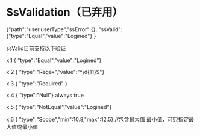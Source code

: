 ﻿# SsValidation（已弃用）
{"path":"user.userType","ssError":{}, "ssValid":{"type":"Equal","value":"Logined"} }


ssValid目前支持以下验证

x.1
{ "type":"Equal","value":"Logined"}

x.2
{ "type":"Regex","value":"^\\d{11}$"}

x.3
{ "type":"Required" }

x.4
{ "type":"Null"}   always true

x.5
{ "type":"NotEqual","value":"Logined"}

x.6
{ "type":"Scope","min":10.8,"max":12.5}  //包含最大值 最小值，可只指定最大值或最小值